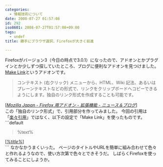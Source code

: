 ```yaml
---
categories:
  - 情報技術について
date: 2008-07-27 01:57:08
id: 292
iso8601: 2008-07-27T01:57:08+09:00
tags:
  - undef
title: 勝手にブラウザ選択、Firefoxが大きく前進

---
```


Firefoxがバージョン3（今日の時点で3.0.1）になったので、アドオンとかプラグインとか少しずつ探していたところ、ブログに便利なアドオンを見つけました。
<a href="https://addons.mozilla.org/ja/firefox/addon/make-link/">Make Link</a>というアドオンです。
<blockquote cite="http://www.mozilla-japan.org/addons/firefox/extensions/news_and_blogs/" title="Mozilla Japan - Firefox 用アドオン - 拡張機能 - ニュース＆ブログ" class="blockquote"><p>コンテキスト (右クリック) メニューから、HTML、Wiki 記法、あるいはプレーンテキストなどの形式で、リンクをクリップボードへコピーできるようにします。独自のリンク形式を作成することも可能です。</p></blockquote><div class="cite">[<cite><a href="https://addons.mozilla.jp/firefox/extensions/news_and_blogs/">Mozilla Japan - Firefox 用アドオン - 拡張機能 - ニュース＆ブログ</a></cite>]</div>
この「独自のリンク形式」で、引用部分を作ってみました。
今回の引用は「<a href="http://www.nqou.net/2008/03/07/003250">楽々引用</a>」ではなく、以下の設定で「Make Link」を使ったものです。
```default
<blockquote cite="%url%" title="%title%" class="blockquote"><p>%text%</p></blockquote><div class="cite">[<cite><a href="%url%">%title%</a></cite>]</div>
```
なかなかうまくいった。
ページのタイトルやURLを簡単に組み合わせて色々と作れるようなので、使い方次第で色々とできそうだ。
しばらくFirefoxを使ってみることにしようか。
    	